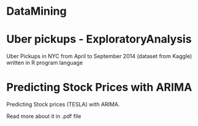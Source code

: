 # DataMining
# Uber pickups - ExploratoryAnalysis
Uber Pickups in NYC from April to September 2014 (dataset from Kaggle) written in R program language
# Predicting Stock Prices with ARIMA
Predicting Stock prices (TESLA) with ARIMA.


Read more about it in .pdf file 
